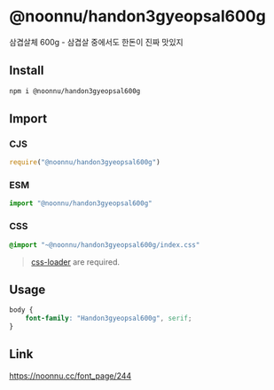 # @noonnu/handon3gyeopsal600g
삼겹살체 600g - 삼겹살 중에서도 한돈이 진짜 맛있지

## Install
```sh
npm i @noonnu/handon3gyeopsal600g
```
## Import
### CJS
```js
require("@noonnu/handon3gyeopsal600g")
```
### ESM
```js
import "@noonnu/handon3gyeopsal600g"
```
### CSS 
```css
@import "~@noonnu/handon3gyeopsal600g/index.css"
```
> [css-loader](https://github.com/webpack-contrib/css-loader) are required.

## Usage
```css
body {
    font-family: "Handon3gyeopsal600g", serif;
}
```

## Link
https://noonnu.cc/font_page/244